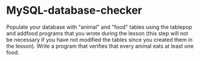 MySQL-database-checker
======================

Populate your database with "animal" and "food" tables using the tablepop and addfood programs that you wrote during the lesson (this step will not be necessary if you have not modified the tables since you created them in the lesson).   Write a program that verifies that every animal eats at least one food.
